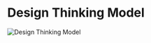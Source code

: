 # Design Thinking Model

![Design Thinking Model](https://public-images.interaction-design.org/tags/td-design-thinking-non-linear-process.png)
